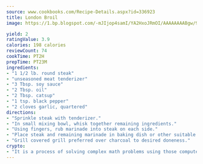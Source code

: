 ```yaml
---
source: www.cookbooks.com/Recipe-Details.aspx?id=336923
title: London Broil
image: https://1.bp.blogspot.com/-mJIjop4samI/YA2HxoJRmOI/AAAAAAAABgw/9Q6cN5purxQQ0M3111-VxRXtHYk4x987wCLcBGAsYHQ/s320/19.png

yield: 2
ratingValue: 3.9
calories: 198 calories
reviewCount: 74
cookTime: PT2H
prepTime: PT23M
ingredients:
- "1 1/2 lb. round steak"
- "unseasoned meat tenderizer"
- "3 Tbsp. soy sauce"
- "2 Tbsp. oil"
- "2 Tbsp. catsup"
- "1 tsp. black pepper"
- "2 cloves garlic, quartered"
directions:
- "Sprinkle steak with tenderizer."
- "In small mixing bowl, whisk together remaining ingredients."
- "Using fingers, rub marinade into steak on each side."
- "Place steak and remaining marinade in baking dish or other suitable container; cover and marinate in refrigerator for 8 to 9 hours."
- "Grill covered grill preferred over charcoal to desired doneness."
crypto:
- "It is a process of solving complex math problems using those computers which run bitcoin software."
---
```

